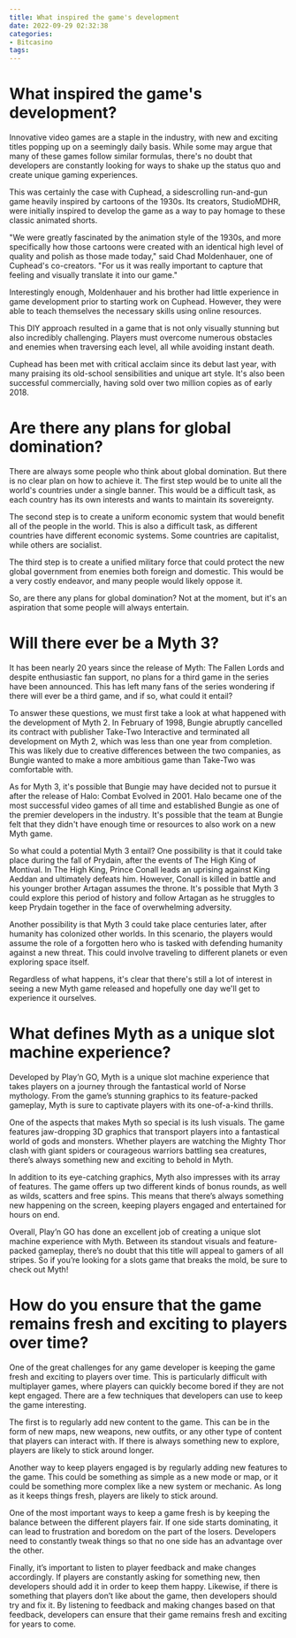```yaml
---
title: What inspired the game's development
date: 2022-09-29 02:32:38
categories:
- Bitcasino
tags:
---
```



#  What inspired the game's development?

Innovative video games are a staple in the industry, with new and exciting titles popping up on a seemingly daily basis. While some may argue that many of these games follow similar formulas, there's no doubt that developers are constantly looking for ways to shake up the status quo and create unique gaming experiences.

This was certainly the case with Cuphead, a sidescrolling run-and-gun game heavily inspired by cartoons of the 1930s. Its creators, StudioMDHR, were initially inspired to develop the game as a way to pay homage to these classic animated shorts.

"We were greatly fascinated by the animation style of the 1930s, and more specifically how those cartoons were created with an identical high level of quality and polish as those made today," said Chad Moldenhauer, one of Cuphead's co-creators. "For us it was really important to capture that feeling and visually translate it into our game."

Interestingly enough, Moldenhauer and his brother had little experience in game development prior to starting work on Cuphead. However, they were able to teach themselves the necessary skills using online resources.

This DIY approach resulted in a game that is not only visually stunning but also incredibly challenging. Players must overcome numerous obstacles and enemies when traversing each level, all while avoiding instant death.

Cuphead has been met with critical acclaim since its debut last year, with many praising its old-school sensibilities and unique art style. It's also been successful commercially, having sold over two million copies as of early 2018.

#  Are there any plans for global domination?

There are always some people who think about global domination. But there is no clear plan on how to achieve it. The first step would be to unite all the world's countries under a single banner. This would be a difficult task, as each country has its own interests and wants to maintain its sovereignty.

The second step is to create a uniform economic system that would benefit all of the people in the world. This is also a difficult task, as different countries have different economic systems. Some countries are capitalist, while others are socialist.

The third step is to create a unified military force that could protect the new global government from enemies both foreign and domestic. This would be a very costly endeavor, and many people would likely oppose it.

So, are there any plans for global domination? Not at the moment, but it's an aspiration that some people will always entertain.

#  Will there ever be a Myth 3?

It has been nearly 20 years since the release of Myth: The Fallen Lords and despite enthusiastic fan support, no plans for a third game in the series have been announced. This has left many fans of the series wondering if there will ever be a third game, and if so, what could it entail?

To answer these questions, we must first take a look at what happened with the development of Myth 2. In February of 1998, Bungie abruptly cancelled its contract with publisher Take-Two Interactive and terminated all development on Myth 2, which was less than one year from completion. This was likely due to creative differences between the two companies, as Bungie wanted to make a more ambitious game than Take-Two was comfortable with.

As for Myth 3, it's possible that Bungie may have decided not to pursue it after the release of Halo: Combat Evolved in 2001. Halo became one of the most successful video games of all time and established Bungie as one of the premier developers in the industry. It's possible that the team at Bungie felt that they didn't have enough time or resources to also work on a new Myth game.

So what could a potential Myth 3 entail? One possibility is that it could take place during the fall of Prydain, after the events of The High King of Montival. In The High King, Prince Conall leads an uprising against King Aeddan and ultimately defeats him. However, Conall is killed in battle and his younger brother Artagan assumes the throne. It's possible that Myth 3 could explore this period of history and follow Artagan as he struggles to keep Prydain together in the face of overwhelming adversity.

Another possibility is that Myth 3 could take place centuries later, after humanity has colonized other worlds. In this scenario, the players would assume the role of a forgotten hero who is tasked with defending humanity against a new threat. This could involve traveling to different planets or even exploring space itself.

Regardless of what happens, it's clear that there's still a lot of interest in seeing a new Myth game released and hopefully one day we'll get to experience it ourselves.

#  What defines Myth as a unique slot machine experience?

Developed by Play’n GO, Myth is a unique slot machine experience that takes players on a journey through the fantastical world of Norse mythology. From the game’s stunning graphics to its feature-packed gameplay, Myth is sure to captivate players with its one-of-a-kind thrills.

One of the aspects that makes Myth so special is its lush visuals. The game features jaw-dropping 3D graphics that transport players into a fantastical world of gods and monsters. Whether players are watching the Mighty Thor clash with giant spiders or courageous warriors battling sea creatures, there’s always something new and exciting to behold in Myth.

In addition to its eye-catching graphics, Myth also impresses with its array of features. The game offers up two different kinds of bonus rounds, as well as wilds, scatters and free spins. This means that there’s always something new happening on the screen, keeping players engaged and entertained for hours on end.

Overall, Play’n GO has done an excellent job of creating a unique slot machine experience with Myth. Between its standout visuals and feature-packed gameplay, there’s no doubt that this title will appeal to gamers of all stripes. So if you’re looking for a slots game that breaks the mold, be sure to check out Myth!

#  How do you ensure that the game remains fresh and exciting to players over time?

One of the great challenges for any game developer is keeping the game fresh and exciting to players over time. This is particularly difficult with multiplayer games, where players can quickly become bored if they are not kept engaged. There are a few techniques that developers can use to keep the game interesting.

The first is to regularly add new content to the game. This can be in the form of new maps, new weapons, new outfits, or any other type of content that players can interact with. If there is always something new to explore, players are likely to stick around longer.

Another way to keep players engaged is by regularly adding new features to the game. This could be something as simple as a new mode or map, or it could be something more complex like a new system or mechanic. As long as it keeps things fresh, players are likely to stick around.

One of the most important ways to keep a game fresh is by keeping the balance between the different players fair. If one side starts dominating, it can lead to frustration and boredom on the part of the losers. Developers need to constantly tweak things so that no one side has an advantage over the other.

Finally, it’s important to listen to player feedback and make changes accordingly. If players are constantly asking for something new, then developers should add it in order to keep them happy. Likewise, if there is something that players don’t like about the game, then developers should try and fix it. By listening to feedback and making changes based on that feedback, developers can ensure that their game remains fresh and exciting for years to come.